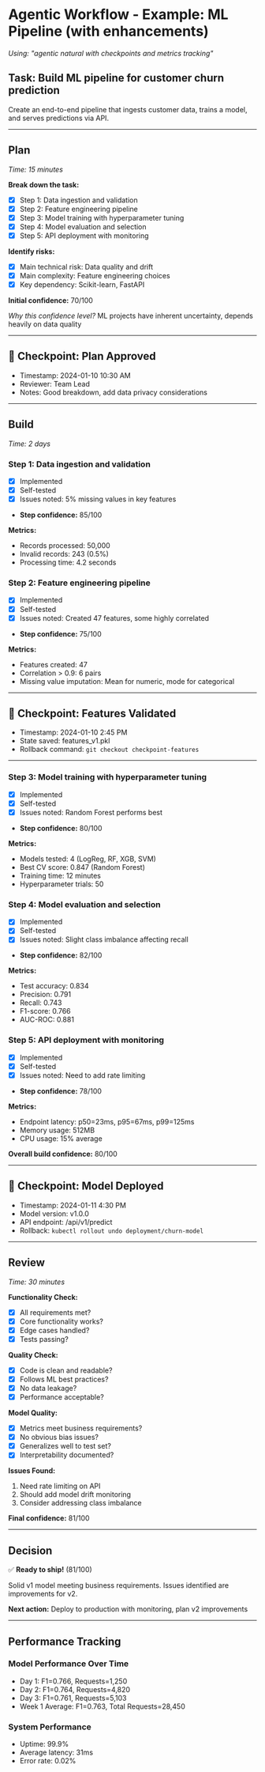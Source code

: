 # Agentic Workflow - Example: ML Pipeline (with enhancements)

*Using: "agentic natural with checkpoints and metrics tracking"*

## Task: Build ML pipeline for customer churn prediction

Create an end-to-end pipeline that ingests customer data, trains a model, and serves predictions via API.

---

## Plan 
*Time: 15 minutes*

**Break down the task:**
- [x] Step 1: Data ingestion and validation
- [x] Step 2: Feature engineering pipeline
- [x] Step 3: Model training with hyperparameter tuning
- [x] Step 4: Model evaluation and selection
- [x] Step 5: API deployment with monitoring

**Identify risks:**
- [x] Main technical risk: Data quality and drift
- [x] Main complexity: Feature engineering choices
- [x] Key dependency: Scikit-learn, FastAPI

**Initial confidence:** 70/100

*Why this confidence level?* ML projects have inherent uncertainty, depends heavily on data quality

---

## 🔖 Checkpoint: Plan Approved
- Timestamp: 2024-01-10 10:30 AM
- Reviewer: Team Lead
- Notes: Good breakdown, add data privacy considerations

---

## Build
*Time: 2 days*

### Step 1: Data ingestion and validation
- [x] Implemented
- [x] Self-tested
- [x] Issues noted: 5% missing values in key features
- **Step confidence:** 85/100

**Metrics:**
- Records processed: 50,000
- Invalid records: 243 (0.5%)
- Processing time: 4.2 seconds

### Step 2: Feature engineering pipeline
- [x] Implemented
- [x] Self-tested
- [x] Issues noted: Created 47 features, some highly correlated
- **Step confidence:** 75/100

**Metrics:**
- Features created: 47
- Correlation > 0.9: 6 pairs
- Missing value imputation: Mean for numeric, mode for categorical

---

## 🔖 Checkpoint: Features Validated
- Timestamp: 2024-01-10 2:45 PM
- State saved: features_v1.pkl
- Rollback command: `git checkout checkpoint-features`

---

### Step 3: Model training with hyperparameter tuning
- [x] Implemented
- [x] Self-tested
- [x] Issues noted: Random Forest performs best
- **Step confidence:** 80/100

**Metrics:**
- Models tested: 4 (LogReg, RF, XGB, SVM)
- Best CV score: 0.847 (Random Forest)
- Training time: 12 minutes
- Hyperparameter trials: 50

### Step 4: Model evaluation and selection
- [x] Implemented
- [x] Self-tested
- [x] Issues noted: Slight class imbalance affecting recall
- **Step confidence:** 82/100

**Metrics:**
- Test accuracy: 0.834
- Precision: 0.791
- Recall: 0.743
- F1-score: 0.766
- AUC-ROC: 0.881

### Step 5: API deployment with monitoring
- [x] Implemented
- [x] Self-tested
- [x] Issues noted: Need to add rate limiting
- **Step confidence:** 78/100

**Metrics:**
- Endpoint latency: p50=23ms, p95=67ms, p99=125ms
- Memory usage: 512MB
- CPU usage: 15% average

**Overall build confidence:** 80/100

---

## 🔖 Checkpoint: Model Deployed
- Timestamp: 2024-01-11 4:30 PM
- Model version: v1.0.0
- API endpoint: /api/v1/predict
- Rollback: `kubectl rollout undo deployment/churn-model`

---

## Review
*Time: 30 minutes*

**Functionality Check:**
- [x] All requirements met?
- [x] Core functionality works?
- [x] Edge cases handled?
- [x] Tests passing?

**Quality Check:**
- [x] Code is clean and readable?
- [x] Follows ML best practices?
- [x] No data leakage?
- [x] Performance acceptable?

**Model Quality:**
- [x] Metrics meet business requirements?
- [x] No obvious bias issues?
- [x] Generalizes well to test set?
- [x] Interpretability documented?

**Issues Found:**
1. Need rate limiting on API
2. Should add model drift monitoring
3. Consider addressing class imbalance

**Final confidence:** 81/100

---

## Decision

✅ **Ready to ship!** (81/100)

Solid v1 model meeting business requirements. Issues identified are improvements for v2.

**Next action:** Deploy to production with monitoring, plan v2 improvements

---

## Performance Tracking

### Model Performance Over Time
- Day 1: F1=0.766, Requests=1,250
- Day 2: F1=0.764, Requests=4,820
- Day 3: F1=0.761, Requests=5,103
- Week 1 Average: F1=0.763, Total Requests=28,450

### System Performance
- Uptime: 99.9%
- Average latency: 31ms
- Error rate: 0.02%